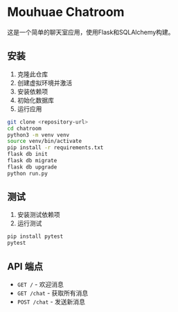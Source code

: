 # Mouhuae Chatroom

这是一个简单的聊天室应用，使用Flask和SQLAlchemy构建。

## 安装

1. 克隆此仓库
2. 创建虚拟环境并激活
3. 安装依赖项
4. 初始化数据库
5. 运行应用

```bash
git clone <repository-url>
cd chatroom
python3 -m venv venv
source venv/bin/activate
pip install -r requirements.txt
flask db init
flask db migrate
flask db upgrade
python run.py
```

## 测试

1. 安装测试依赖项
2. 运行测试

```bash
pip install pytest
pytest
```

## API 端点

- `GET /` - 欢迎消息
- `GET /chat` - 获取所有消息
- `POST /chat` - 发送新消息

